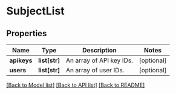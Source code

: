 # SubjectList

## Properties
Name | Type | Description | Notes
------------ | ------------- | ------------- | -------------
**apikeys** | **list[str]** | An array of API key IDs. | [optional] 
**users** | **list[str]** | An array of user IDs. | [optional] 

[[Back to Model list]](../README.md#documentation-for-models) [[Back to API list]](../README.md#documentation-for-api-endpoints) [[Back to README]](../README.md)


